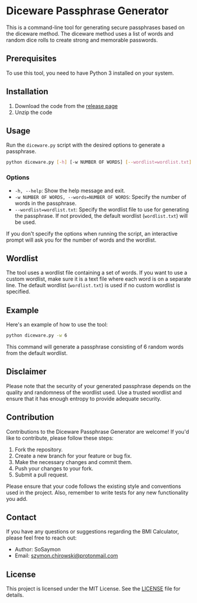 # Diceware Passphrase Generator

This is a command-line tool for generating secure passphrases based on the diceware method. The diceware method uses a list of words and random dice rolls to create strong and memorable passwords.

## Prerequisites

To use this tool, you need to have Python 3 installed on your system.

## Installation

1. Download the code from the [release page](https://github.com/SoSaymon/diceware-passphrase-generator/releases/)
2. Unzip the code

## Usage

Run the `diceware.py` script with the desired options to generate a passphrase.
```bash
python diceware.py [-h] [-w NUMBER OF WORDS] [--wordlist=wordlist.txt]
```
### Options

- `-h, --help`: Show the help message and exit.
- `-w NUMBER OF WORDS, --words=NUMBER OF WORDS`: Specify the number of words in the passphrase.
- `--wordlist=wordlist.txt`: Specify the wordlist file to use for generating the passphrase. If not provided, the default wordlist (`wordlist.txt`) will be used.

If you don't specify the options when running the script, an interactive prompt will ask you for the number of words and the wordlist.

## Wordlist

The tool uses a wordlist file containing a set of words. If you want to use a custom wordlist, make sure it is a text file where each word is on a separate line. The default wordlist (`wordlist.txt`) is used if no custom wordlist is specified.

## Example

Here's an example of how to use the tool:

```bash
python diceware.py -w 6
```
This command will generate a passphrase consisting of 6 random words from the default wordlist.

## Disclaimer

Please note that the security of your generated passphrase depends on the quality and randomness of the wordlist used. Use a trusted wordlist and ensure that it has enough entropy to provide adequate security.
## Contribution

Contributions to the Diceware Passphrase Generator are welcome! If you'd like to contribute, please follow these steps:

1. Fork the repository.
2. Create a new branch for your feature or bug fix.
3. Make the necessary changes and commit them.
4. Push your changes to your fork.
5. Submit a pull request.

Please ensure that your code follows the existing style and conventions used in the project. Also, remember to write tests for any new functionality you add.

## Contact

If you have any questions or suggestions regarding the BMI Calculator, please feel free to reach out:

- Author: SoSaymon
- Email: [szymon.chirowski@protonmail.com](mailto:szymon.chirowski@protonmail.com)


## License

This project is licensed under the MIT License. See the [LICENSE](LICENSE) file for details.
